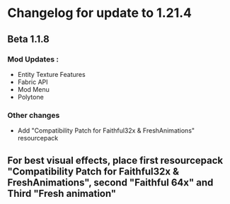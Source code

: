 # Changelog for update to 1.21.4

## Beta 1.1.8

### Mod Updates :
- Entity Texture Features
- Fabric API
- Mod Menu
- Polytone

### Other changes
- Add "Compatibility Patch for Faithful32x & FreshAnimations" resourcepack
## For best visual effects, place first resourcepack "Compatibility Patch for Faithful32x & FreshAnimations", second "Faithful 64x" and Third "Fresh animation"
